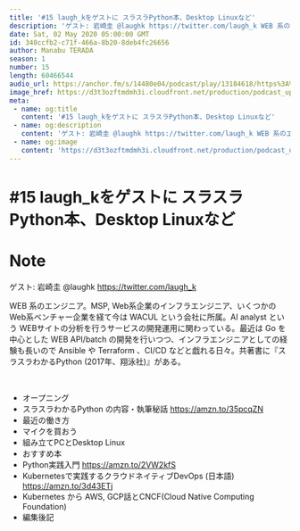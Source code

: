```yaml
---
title: '#15 laugh_kをゲストに スラスラPython本、Desktop Linuxなど'
description: 'ゲスト: 岩崎圭 @laughk https://twitter.com/laugh_k WEB 系のエンジニア。MSP, Web系企業のインフラエンジニア、いくつかのWeb系ベンチャー企業を経て今は'
date: Sat, 02 May 2020 05:00:00 GMT
id: 340ccfb2-c71f-466a-8b20-8deb4fc26656
author: Manabu TERADA
season: 1
number: 15
length: 60466544
audio_url: https://anchor.fm/s/14480e04/podcast/play/13184618/https%3A%2F%2Fd3ctxlq1ktw2nl.cloudfront.net%2Fstaging%2F2020-05-02%2F8518cb557fb4f0622c2b2947d8c2e6bb.m4a
image_href: https://d3t3ozftmdmh3i.cloudfront.net/production/podcast_uploaded/3302665/3302665-1582446732992-f3e5401da36c1.jpg
meta:
 - name: og:title
   content: '#15 laugh_kをゲストに スラスラPython本、Desktop Linuxなど'
 - name: og:description
   content: 'ゲスト: 岩崎圭 @laughk https://twitter.com/laugh_k WEB 系のエンジニア。MSP, Web系企業のインフラエンジニア、いくつかのWeb系ベンチャー企業を経て今は'
 - name: og:image
   content: 'https://d3t3ozftmdmh3i.cloudfront.net/production/podcast_uploaded/3302665/3302665-1582446732992-f3e5401da36c1.jpg'
---
```

# #15 laugh_kをゲストに スラスラPython本、Desktop Linuxなど

<DisplayDate :dateStr="'Sat, 02 May 2020 05:00:00 GMT'" />
<DisplaySeason :season="1" :topic="15" />


# Note

<p>ゲスト: 岩崎圭 @laughk <a href="https://twitter.com/laugh_k">https://twitter.com/laugh_k</a></p>
<p>WEB 系のエンジニア。MSP, Web系企業のインフラエンジニア、いくつかのWeb系ベンチャー企業を経て今は WACUL という会社に所属。AI analyst という WEBサイトの分析を行うサービスの開発運用に関わっている。最近は Go を中心とした WEB API/batch の開発を行いつつ、インフラエンジニアとしての経験も長いので Ansible や Terraform 、CI/CD などと戯れる日々。共著書に『スラスラわかるPython (2017年、翔泳社)』がある。</p>
<p><br></p>
<ul>
 <li>オープニング</li>
 <li>スラスラわかるPython の内容・執筆秘話 <a href="https://amzn.to/35pcqZN" rel="noreferrer nofollow noopener" target="_blank">https://amzn.to/35pcqZN</a></li>
 <li>最近の働き方</li>
 <li>マイクを買おう</li>
  <li>組み立てPCとDesktop Linux</li>
  <li>おすすめ本</li>
  <li>Python実践入門 <a href="https://amzn.to/2VW2kfS" rel="noreferrer nofollow noopener" target="_blank">https://amzn.to/2VW2kfS</a></li>
  <li>Kubernetesで実践するクラウドネイティブDevOps (日本語) <a href="https://amzn.to/3d43ETj" rel="noreferrer nofollow noopener" target="_blank">https://amzn.to/3d43ETj</a></li>
  <li>Kubernetes から AWS, GCP話とCNCF(Cloud Native Computing Foundation)</li>
  <li>編集後記</li>
</ul>
<p><br></p>



<Player title="#15 laugh_kをゲストに スラスラPython本、Desktop Linuxなど" 
  audio_url="https://anchor.fm/s/14480e04/podcast/play/13184618/https%3A%2F%2Fd3ctxlq1ktw2nl.cloudfront.net%2Fstaging%2F2020-05-02%2F8518cb557fb4f0622c2b2947d8c2e6bb.m4a" 
  image_href="https://d3t3ozftmdmh3i.cloudfront.net/production/podcast_uploaded/3302665/3302665-1582446732992-f3e5401da36c1.jpg" 
/>


